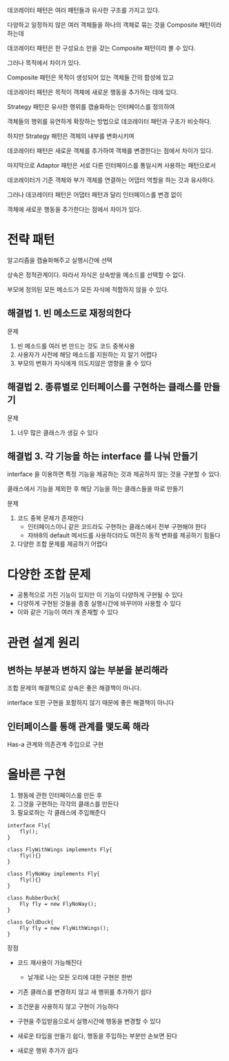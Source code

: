 데코레이터 패턴은 여러 패턴들과 유사한 구조를 가지고 있다.

 

다양하고 일정하지 않은 여러 객체들을 하나의 객체로 묶는 것을 Composite 패턴이라 하는데

데코레이터 패턴은 한 구성요소 만을 갖는 Composite 패턴이라 볼 수 있다.

그러나 목적에서 차이가 있다.

Composite 패턴은 목적이 생성되어 있는 객체들 간의 합성에 있고

데코레이터 패턴은 목적이 객체에 새로운 행동을 추가하는 데에 있다.

 

Strategy 패턴은 유사한 행위를 캡슐화하는 인터페이스를 정의하여

객체들의 행위를 유연하게 확장하는 방법으로 데코레이터 패턴과 구조가 비슷하다.

하지만 Strategy 패턴은 객체의 내부를 변화시키며

데코레이터 패턴은 새로운 객체를 추가하여 객체를 변경한다는 점에서 차이가 있다.

 

마지막으로 Adaptor 패턴은 서로 다른 인터페이스를 통일시켜 사용하는 패턴으로서

데코레이터가 기준 객체와 부가 객체를 연결하는 어댑터 역할을 하는 것과 유사하다.

그러나 데코레이터 패턴은 어댑터 패턴과 달리 인터페이스를 변경 없이

객체에 새로운 행동을 추가한다는 점에서 차이가 있다.

# 전략 패턴
알고리즘을 캡슐화해주고 실행시간에 선택

상속은 정적관계이다. 따라서 자식은 상속받을 메소드를 선택할 수 없다.

부모에 정의된 모든 메소드가 모든 자식에 적합하지 않을 수 있다.

## 해결법 1. 빈 메소드로 재정의한다
문제
1. 빈 메소드를 여러 번 만드는 것도 코드 중복사용
2. 사용자가 사전에 해당 메소드를 지원하는 지 알기 어렵다
3. 부모의 변화가 자식에게 의도치않은 영향을 줄 수 있다

## 해결법 2. 종류별로 인터페이스를 구현하는 클래스를 만들기
문제
1. 너무 많은 클래스가 생길 수 있다

## 해결법 3. 각 기능을 하는 interface 를 나눠 만들기
interface 을 이용하면 특정 기능을 제공하는 것과 제공하지 않는 것을 구분할 수 있다.

클래스에서 기능을 제외한 후 해당 기능을 하는 클래스들을 따로 만들기

문제
1. 코드 중복 문제가 존재한다
    * 인터페이스이니 같은 코드라도 구현하는 클래스에서 전부 구현해야 한다
    * 자바8의 default 메서드를 사용하더라도 여전히 동적 변화를 제공하기 힘들다
2. 다양한 조합 문제를 제공하기 어렵다

# 다양한 조합 문제
* 공통적으로 가진 기능이 있지만 이 기능이 다양하게 구현될 수 있다
* 다양하게 구현된 것들을 종종 실행시간에 바꾸어야 사용할 수 있다
* 이와 같은 기능이 여러 개 존재할 수 있다

# 관련 설계 원리
## 변하는 부분과 변하지 않는 부분을 분리해라
조합 문제의 해결책으로 상속은 좋은 해결책이 아니다.

interface 또한 구현을 포함하지 않기 때문에 좋은 해결책이 아니다

## 인터페이스를 통해 관계를 맺도록 해라
Has-a 관계와 의존관계 주입으로 구현

# 올바른 구현
1. 행동에 관한 인터페이스를 만든 후
2. 그것을 구현하는 각각의 클래스를 만든다
3. 필요로하는 각 클래스에 주입해준다

```
interface Fly{
    fly();
}

class FlyWithWings implements Fly{
    fly(){}
}

class FlyNoWay implements Fly{
    fly(){}
}

class RubberDuck{
    Fly fly = new FlyNoWay();
}

class GoldDuck{
    Fly fly = new FlyWithWings();
}
```
장점
* 코드 재사용이 가능해진다
    * 날개로 나는 모든 오리에 대한 구현은 한번
* 기존 클래스를 변경하지 않고 새 행위를 추가하기 쉽다
* 조건문을 사용하지 않고 구현이 가능하다

* 구현을 주입받음으로서 실행시간에 행동을 변경할 수 있다
* 새로운 타입을 만들기 쉽다, 행동을 주입하는 부분만 손보면 된다
* 새로운 행위 추가가 쉽다

